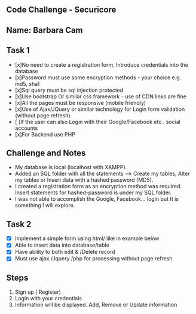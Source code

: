 ## Code Challenge - Securicore
## Name: Barbara Cam


## Task 1
 
- [x]No need to create a registration form, Introduce credentials into the      database
- [x]Password must use some encryption methods - your choice e.g. md5, sha1
- [x]Sql query must be sql injection protected 
- [x]Use bootstrap Or similar css framework - use of CDN links are fine 
- [x]All the pages must be responsive (mobile friendly)  
- [x]Use of Ajax/JQuery or similar technology for Login form validation (without page refresh) 
- [ ]If the user can also Login with their Google/Facebook etc.. social accounts 
- [x]For Backend use PHP 

## Challenge and Notes

- My database is local (localhost with XAMPP).
- Added an SQL folder with all the statements --> Create my tables, Alter my tables or Insert data with a hashed password (MD5).
- I created a registration form as an encryption method was required. Insert statements for hashed-password is under my SQL folder.
- I was not able to accomplish the Google, Facebook... login but It is something I will explore.

## Task 2

- [x] Implement a simple form using html/ like in example below
- [x] Able to insert data into database/table 
- [x] Have ability to both edit & /Delete record 
- [x] Must use ajax /Jquery /php for processing without page refresh 

## Steps

1. Sign up ( Register)
2. Login with your credentials
3. Information will be displayed. Add, Remove or Update information